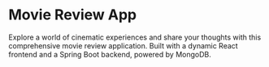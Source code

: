 # Movie Review App
 Explore a world of cinematic experiences and share your thoughts  with this comprehensive movie review application. Built with a  dynamic React frontend and a Spring Boot backend, powered by  MongoDB.
